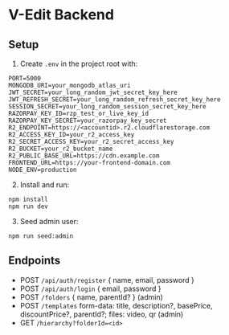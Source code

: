 # V-Edit Backend

## Setup

1. Create `.env` in the project root with:

```
PORT=5000
MONGODB_URI=your_mongodb_atlas_uri
JWT_SECRET=your_long_random_jwt_secret_key_here
JWT_REFRESH_SECRET=your_long_random_refresh_secret_key_here
SESSION_SECRET=your_long_random_session_secret_key_here
RAZORPAY_KEY_ID=rzp_test_or_live_key_id
RAZORPAY_KEY_SECRET=your_razorpay_key_secret
R2_ENDPOINT=https://<accountid>.r2.cloudflarestorage.com
R2_ACCESS_KEY_ID=your_r2_access_key
R2_SECRET_ACCESS_KEY=your_r2_secret_access_key
R2_BUCKET=your_r2_bucket_name
R2_PUBLIC_BASE_URL=https://cdn.example.com
FRONTEND_URL=https://your-frontend-domain.com
NODE_ENV=production
```

2. Install and run:

```
npm install
npm run dev
```

3. Seed admin user:

```
npm run seed:admin
```

## Endpoints

- POST `/api/auth/register` { name, email, password }
- POST `/api/auth/login` { email, password }
- POST `/folders` { name, parentId? } (admin)
- POST `/templates` form-data: title, description?, basePrice, discountPrice?, parentId?; files: video, qr (admin)
- GET `/hierarchy?folderId=<id>`

